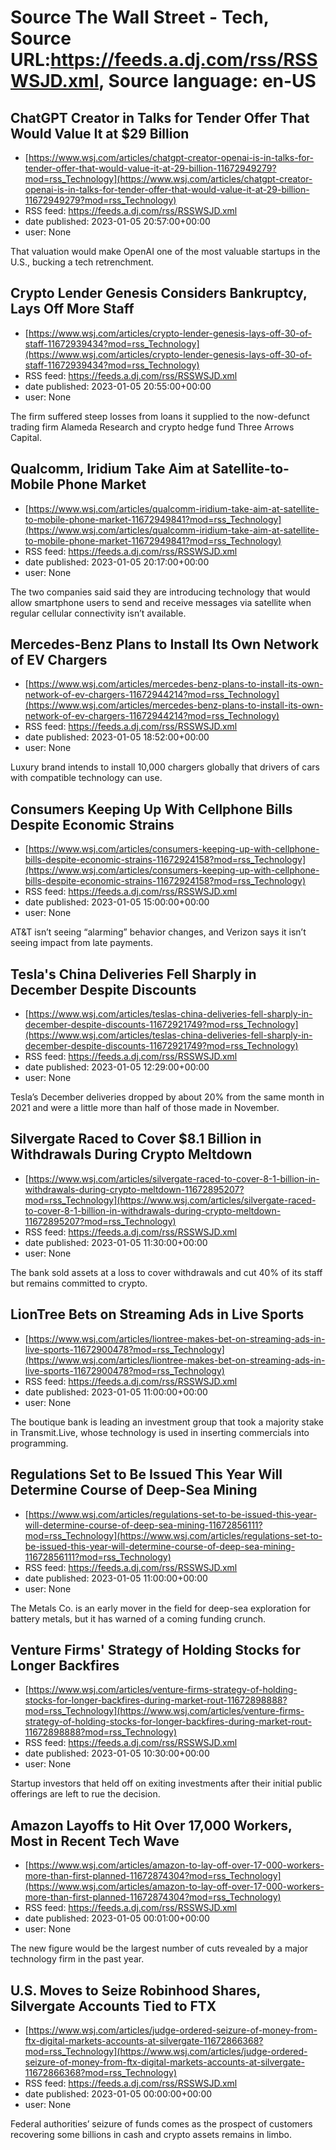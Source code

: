 # Source The Wall Street - Tech, Source URL:https://feeds.a.dj.com/rss/RSSWSJD.xml, Source language: en-US

## ChatGPT Creator in Talks for Tender Offer That Would Value It at $29 Billion
 - [https://www.wsj.com/articles/chatgpt-creator-openai-is-in-talks-for-tender-offer-that-would-value-it-at-29-billion-11672949279?mod=rss_Technology](https://www.wsj.com/articles/chatgpt-creator-openai-is-in-talks-for-tender-offer-that-would-value-it-at-29-billion-11672949279?mod=rss_Technology)
 - RSS feed: https://feeds.a.dj.com/rss/RSSWSJD.xml
 - date published: 2023-01-05 20:57:00+00:00
 - user: None

That valuation would make OpenAI one of the most valuable startups in the U.S., bucking a tech retrenchment.

## Crypto Lender Genesis Considers Bankruptcy, Lays Off More Staff
 - [https://www.wsj.com/articles/crypto-lender-genesis-lays-off-30-of-staff-11672939434?mod=rss_Technology](https://www.wsj.com/articles/crypto-lender-genesis-lays-off-30-of-staff-11672939434?mod=rss_Technology)
 - RSS feed: https://feeds.a.dj.com/rss/RSSWSJD.xml
 - date published: 2023-01-05 20:55:00+00:00
 - user: None

The firm suffered steep losses from loans it supplied to the now-defunct trading firm Alameda Research and crypto hedge fund Three Arrows Capital.

## Qualcomm, Iridium Take Aim at Satellite-to-Mobile Phone Market
 - [https://www.wsj.com/articles/qualcomm-iridium-take-aim-at-satellite-to-mobile-phone-market-11672949841?mod=rss_Technology](https://www.wsj.com/articles/qualcomm-iridium-take-aim-at-satellite-to-mobile-phone-market-11672949841?mod=rss_Technology)
 - RSS feed: https://feeds.a.dj.com/rss/RSSWSJD.xml
 - date published: 2023-01-05 20:17:00+00:00
 - user: None

The two companies said said they are introducing technology that would allow smartphone users to send and receive messages via satellite when regular cellular connectivity isn’t available.

## Mercedes-Benz Plans to Install Its Own Network of EV Chargers
 - [https://www.wsj.com/articles/mercedes-benz-plans-to-install-its-own-network-of-ev-chargers-11672944214?mod=rss_Technology](https://www.wsj.com/articles/mercedes-benz-plans-to-install-its-own-network-of-ev-chargers-11672944214?mod=rss_Technology)
 - RSS feed: https://feeds.a.dj.com/rss/RSSWSJD.xml
 - date published: 2023-01-05 18:52:00+00:00
 - user: None

Luxury brand intends to install 10,000 chargers globally that drivers of cars with compatible technology can use.

## Consumers Keeping Up With Cellphone Bills Despite Economic Strains
 - [https://www.wsj.com/articles/consumers-keeping-up-with-cellphone-bills-despite-economic-strains-11672924158?mod=rss_Technology](https://www.wsj.com/articles/consumers-keeping-up-with-cellphone-bills-despite-economic-strains-11672924158?mod=rss_Technology)
 - RSS feed: https://feeds.a.dj.com/rss/RSSWSJD.xml
 - date published: 2023-01-05 15:00:00+00:00
 - user: None

AT&amp;T isn’t seeing “alarming” behavior changes, and Verizon says it isn’t seeing impact from late payments.

## Tesla's China Deliveries Fell Sharply in December Despite Discounts
 - [https://www.wsj.com/articles/teslas-china-deliveries-fell-sharply-in-december-despite-discounts-11672921749?mod=rss_Technology](https://www.wsj.com/articles/teslas-china-deliveries-fell-sharply-in-december-despite-discounts-11672921749?mod=rss_Technology)
 - RSS feed: https://feeds.a.dj.com/rss/RSSWSJD.xml
 - date published: 2023-01-05 12:29:00+00:00
 - user: None

Tesla’s December deliveries dropped by about 20% from the same month in 2021 and were a little more than half of those made in November.

## Silvergate Raced to Cover $8.1 Billion in Withdrawals During Crypto Meltdown
 - [https://www.wsj.com/articles/silvergate-raced-to-cover-8-1-billion-in-withdrawals-during-crypto-meltdown-11672895207?mod=rss_Technology](https://www.wsj.com/articles/silvergate-raced-to-cover-8-1-billion-in-withdrawals-during-crypto-meltdown-11672895207?mod=rss_Technology)
 - RSS feed: https://feeds.a.dj.com/rss/RSSWSJD.xml
 - date published: 2023-01-05 11:30:00+00:00
 - user: None

The bank sold assets at a loss to cover withdrawals and cut 40% of its staff but remains committed to crypto.

## LionTree Bets on Streaming Ads in Live Sports
 - [https://www.wsj.com/articles/liontree-makes-bet-on-streaming-ads-in-live-sports-11672900478?mod=rss_Technology](https://www.wsj.com/articles/liontree-makes-bet-on-streaming-ads-in-live-sports-11672900478?mod=rss_Technology)
 - RSS feed: https://feeds.a.dj.com/rss/RSSWSJD.xml
 - date published: 2023-01-05 11:00:00+00:00
 - user: None

The boutique bank is leading an investment group that took a majority stake in Transmit.Live, whose technology is used in inserting commercials into programming.

## Regulations Set to Be Issued This Year Will Determine Course of Deep-Sea Mining
 - [https://www.wsj.com/articles/regulations-set-to-be-issued-this-year-will-determine-course-of-deep-sea-mining-11672856111?mod=rss_Technology](https://www.wsj.com/articles/regulations-set-to-be-issued-this-year-will-determine-course-of-deep-sea-mining-11672856111?mod=rss_Technology)
 - RSS feed: https://feeds.a.dj.com/rss/RSSWSJD.xml
 - date published: 2023-01-05 11:00:00+00:00
 - user: None

The Metals Co. is an early mover in the field for deep-sea exploration for battery metals, but it has warned of a coming funding crunch.

## Venture Firms' Strategy of Holding Stocks for Longer Backfires
 - [https://www.wsj.com/articles/venture-firms-strategy-of-holding-stocks-for-longer-backfires-during-market-rout-11672898888?mod=rss_Technology](https://www.wsj.com/articles/venture-firms-strategy-of-holding-stocks-for-longer-backfires-during-market-rout-11672898888?mod=rss_Technology)
 - RSS feed: https://feeds.a.dj.com/rss/RSSWSJD.xml
 - date published: 2023-01-05 10:30:00+00:00
 - user: None

Startup investors that held off on exiting investments after their initial public offerings are left to rue the decision.

## Amazon Layoffs to Hit Over 17,000 Workers, Most in Recent Tech Wave
 - [https://www.wsj.com/articles/amazon-to-lay-off-over-17-000-workers-more-than-first-planned-11672874304?mod=rss_Technology](https://www.wsj.com/articles/amazon-to-lay-off-over-17-000-workers-more-than-first-planned-11672874304?mod=rss_Technology)
 - RSS feed: https://feeds.a.dj.com/rss/RSSWSJD.xml
 - date published: 2023-01-05 00:01:00+00:00
 - user: None

The new figure would be the largest number of cuts revealed by a major technology firm in the past year.

## U.S. Moves to Seize Robinhood Shares, Silvergate Accounts Tied to FTX
 - [https://www.wsj.com/articles/judge-ordered-seizure-of-money-from-ftx-digital-markets-accounts-at-silvergate-11672866368?mod=rss_Technology](https://www.wsj.com/articles/judge-ordered-seizure-of-money-from-ftx-digital-markets-accounts-at-silvergate-11672866368?mod=rss_Technology)
 - RSS feed: https://feeds.a.dj.com/rss/RSSWSJD.xml
 - date published: 2023-01-05 00:00:00+00:00
 - user: None

Federal authorities’ seizure of funds comes as the prospect of customers recovering some billions in cash and crypto assets remains in limbo.
